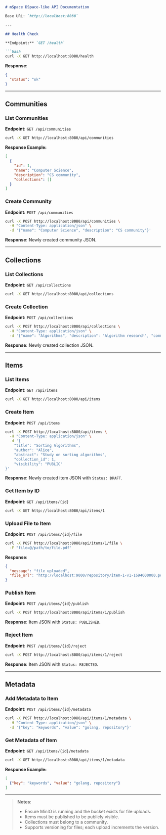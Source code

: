 ````markdown
# mSpace DSpace-like API Documentation

Base URL: `http://localhost:8080`

---

## Health Check

**Endpoint:** `GET /health`

```bash
curl -X GET http://localhost:8080/health
````

**Response:**

```json
{
  "status": "ok"
}
```

---

## Communities

### List Communities

**Endpoint:** `GET /api/communities`

```bash
curl -X GET http://localhost:8080/api/communities
```

**Response Example:**

```json
[
  {
    "id": 1,
    "name": "Computer Science",
    "description": "CS community",
    "collections": []
  }
]
```

### Create Community

**Endpoint:** `POST /api/communities`

```bash
curl -X POST http://localhost:8080/api/communities \
  -H "Content-Type: application/json" \
  -d '{"name": "Computer Science", "description": "CS community"}'
```

**Response:** Newly created community JSON.

---

## Collections

### List Collections

**Endpoint:** `GET /api/collections`

```bash
curl -X GET http://localhost:8080/api/collections
```

### Create Collection

**Endpoint:** `POST /api/collections`

```bash
curl -X POST http://localhost:8080/api/collections \
  -H "Content-Type: application/json" \
  -d '{"name": "Algorithms", "description": "Algorithm research", "community_id": 1}'
```

**Response:** Newly created collection JSON.

---

## Items

### List Items

**Endpoint:** `GET /api/items`

```bash
curl -X GET http://localhost:8080/api/items
```

### Create Item

**Endpoint:** `POST /api/items`

```bash
curl -X POST http://localhost:8080/api/items \
  -H "Content-Type: application/json" \
  -d '{
    "title": "Sorting Algorithms",
    "author": "Alice",
    "abstract": "Study on sorting algorithms",
    "collection_id": 1,
    "visibility": "PUBLIC"
}'
```

**Response:** Newly created item JSON with `Status: DRAFT`.

### Get Item by ID

**Endpoint:** `GET /api/items/{id}`

```bash
curl -X GET http://localhost:8080/api/items/1
```

### Upload File to Item

**Endpoint:** `POST /api/items/{id}/file`

```bash
curl -X POST http://localhost:8080/api/items/1/file \
  -F "file=@/path/to/file.pdf"
```

**Response:**

```json
{
  "message": "file uploaded",
  "file_url": "http://localhost:9000/repository/item-1-v1-1694000000.pdf"
}
```

### Publish Item

**Endpoint:** `POST /api/items/{id}/publish`

```bash
curl -X POST http://localhost:8080/api/items/1/publish
```

**Response:** Item JSON with `Status: PUBLISHED`.

### Reject Item

**Endpoint:** `POST /api/items/{id}/reject`

```bash
curl -X POST http://localhost:8080/api/items/1/reject
```

**Response:** Item JSON with `Status: REJECTED`.

---

## Metadata

### Add Metadata to Item

**Endpoint:** `POST /api/items/{id}/metadata`

```bash
curl -X POST http://localhost:8080/api/items/1/metadata \
  -H "Content-Type: application/json" \
  -d '{"key": "keywords", "value": "golang, repository"}'
```

### Get Metadata of Item

**Endpoint:** `GET /api/items/{id}/metadata`

```bash
curl -X GET http://localhost:8080/api/items/1/metadata
```

**Response Example:**

```json
[
  {"key": "keywords", "value": "golang, repository"}
]
```

---

> **Notes:**
>
> * Ensure MinIO is running and the bucket exists for file uploads.
> * Items must be published to be publicly visible.
> * Collections must belong to a community.
> * Supports versioning for files; each upload increments the version.

```
```
